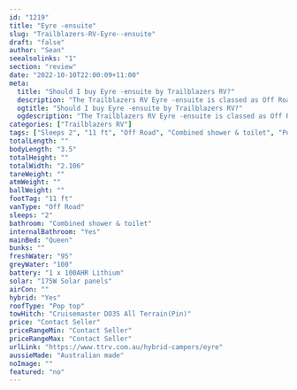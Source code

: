 ```yaml
---
id: "1219"
title: "Eyre -ensuite"
slug: "Trailblazers-RV-Eyre--ensuite"
draft: "false"
author: "Sean"
seealsolinks: "1"
section: "review"
date: "2022-10-10T22:00:09+11:00"
meta:
  title: "Should I buy Eyre -ensuite by Trailblazers RV?"
  description: "The Trailblazers RV Eyre -ensuite is classed as Off Road, and sleeps 2 people. It is Australian made and comes in at 11 ft. It generally has Combined shower & toilet."
  ogtitle: "Should I buy Eyre -ensuite by Trailblazers RV?"
  ogdescription: "The Trailblazers RV Eyre -ensuite is classed as Off Road, and sleeps 2 people. It is Australian made and comes in at 11 ft. It generally has Combined shower & toilet."
categories: ["Trailblazers RV"]
tags: ["Sleeps 2", "11 ft", "Off Road", "Combined shower & toilet", "Pop top", "Price Unknown"]
totalLength: ""
bodyLength: "3.5"
totalHeight: ""
totalWidth: "2.106"
tareWeight: ""
atmWeight: ""
ballWeight: ""
footTag: "11 ft"
vanType: "Off Road"
sleeps: "2"
bathroom: "Combined shower & toilet"
internalBathroom: "Yes"
mainBed: "Queen"
bunks: ""
freshWater: "95"
greyWater: "100"
battery: "1 x 100AHR Lithium"
solar: "175W Solar panels"
airCon: ""
hybrid: "Yes"
roofType: "Pop top"
towHitch: "Cruisemaster DO35 All Terrain(Pin)"
price: "Contact Seller"
priceRangeMin: "Contact Seller"
priceRangeMax: "Contact Seller"
urlLink: "https://www.ttrv.com.au/hybrid-campers/eyre"
aussieMade: "Australian made"
noImage: ""
featured: "no"
---
```

